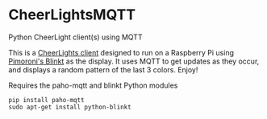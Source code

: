 # CheerLightsMQTT
Python CheerLight client(s) using MQTT

This is a [CheerLights client](http://www.cheerlights.com) designed to run on a Raspberry Pi using [Pimoroni's Blinkt](https://shop.pimoroni.com/products/blinkt) as
the display.  It uses MQTT to get updates as they occur, and displays a random pattern of the last 3 colors.  Enjoy!

Requires the paho-mqtt and blinkt Python modules

```
pip install paho-mqtt
sudo apt-get install python-blinkt
```
